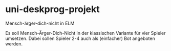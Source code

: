# uni-deskprog-projekt
Mensch-ärger-dich-nicht in ELM

Es soll Mensch-Ärger-Dich-Nicht in der klassischen Variante
für vier Spieler umsetzen. Dabei sollen Spieler 2-4 auch als
(einfacher) Bot angeboten werden.
